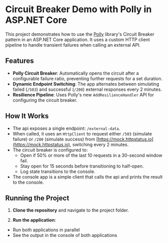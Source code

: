 # Circuit Breaker Demo with Polly in ASP.NET Core

This project demonstrates how to use the [Polly](https://github.com/App-vNext/Polly) library's Circuit Breaker pattern in an ASP.NET Core application. It uses a custom HTTP client pipeline to handle transient failures when calling an external API.

## Features

- **Polly Circuit Breaker**: Automatically opens the circuit after a configurable failure ratio, preventing further requests for a set duration.
- **Dynamic Endpoint Switching**: The app alternates between simulating failed (`/503`) and successful (`/200`) external responses every 2 minutes.
- **Resilience Pipeline**: Uses Polly's new `AddResilienceHandler` API for configuring the circuit breaker.

## How It Works

- The api exposes a single endpoint: `/external-data`.
- When called, it uses an `HttpClient` to request either `/503` (simulate failure) or `/200` (simulate success) from [https://mock.httpstatus.io](https://mock.httpstatus.io), switching every 2 minutes.
- The circuit breaker is configured to:
  - Open if 50% or more of the last 10 requests in a 30-second window fail.
  - Stay open for 15 seconds before transitioning to half-open.
  - Log state transitions to the console.
- The console app is a simple client that calls the api and prints the result to the console.

## Running the Project

1. **Clone the repository** and navigate to the project folder.

2. **Run the application**:

- Run both applications in parallel
- See the output in the console of both applications